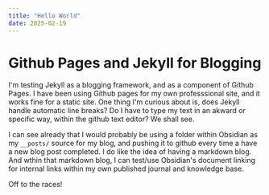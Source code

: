 ```yaml
---
title: "Hello World"
date: 2025-02-19
---
```


# Github Pages and Jekyll for Blogging
I'm testing Jekyll as a blogging framework, and as a component of Github Pages. I have been using Github pages for my own professsional site, and it works fine for a static site.
One thing I'm curious about is, does Jekyll handle automatic line breaks? Do I have to type my text in an akward or specific way, within the github text editor? We shall see.

I can see already that I would probably be using a folder within Obsidian as my `__posts/` source for my blog, and pushing it to github every time a have a new blog post completed.
I do like the idea of having a markdown blog. And wthin that markdown blog, I can test/use Obsidian's document linking for internal links within my own published journal and knowledge base.

Off to the races!
